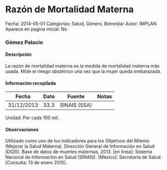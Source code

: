Razón de Mortalidad Materna
=====

Fecha: 2014-05-01
Categorías: Salud, Género, Bienestar
Autor: IMPLAN
Aparece en pagina inicial: No

### Gómez Palacio

#### Descripción

La razón de mortalidad materna es la medida de mortalidad materna más usada. Mide el riesgo obstétrico una vez que la mujer queda embarazada.

<!-- break -->

#### Información recopilada

<table class="table table-hover table-bordered matriz">
  <thead>
    <tr><th>Fecha</th><th>Dato</th><th>Fuente</th><th>Notas</th></tr>
  </thead>
  <tbody>
    <tr><td class="centrado">31/12/2013</td><td class="derecha">33.3</td><td>SINAIS (SSA)</td><td></td></tr>
  </tbody>
</table>

Unidad: Por cada 100 mil.

#### Observaciones

Utilizado como uno de los indicadores para los Objetivos del Milenio (Mejorar la Salud Materna). Dirección General de Información en Salud (DGIS). Base de datos de muertes maternas, 2013. [en línea]: Sistema Nacional de Información en Salud (SINAIS). [México]: Secretaría de Salud. [Consulta: 13 de enero 2015].
